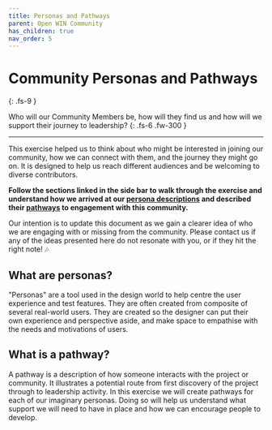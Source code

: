 ```yaml
---
title: Personas and Pathways
parent: Open WIN Community
has_children: true
nav_order: 5
---
```


# Community Personas and Pathways
{: .fs-9 }

Who will our Community Members be, how will they find us and how will we support their journey to leadership?
{: .fs-6 .fw-300 }

---

This exercise helped us to think about who might be interested in joining our community, how we can connect with them, and the journey they might go on. It is designed to help us reach different audiences and be welcoming to diverse contributors.

**Follow the sections linked in the side bar to walk through the exercise and understand how we arrived at our [persona descriptions](personas-3-descriptions.md) and described their [pathways](pathways-2-descriptions.md) to engagement with this community.**

Our intention is to update this document as we gain a clearer idea of who we are engaging with or missing from the community. Please contact us if any of the ideas presented here do not resonate with you, or if they hit the right note! 🎶

## What are personas?
"Personas" are a tool used in the design world to help centre the user experience and test features. They are often created from composite of several real-world users. They are created so the designer can put their own experience and perspective aside, and make space to empathise with the needs and motivations of users.

## What is a pathway?
A pathway is a description of how someone interacts with the project or community. It illustrates a potential route from first discovery of the project through to leadership activity. In this exercise we will create pathways for each of our imaginary personas. Doing so will help us understand what support we will need to have in place and how we can encourage people to develop.
